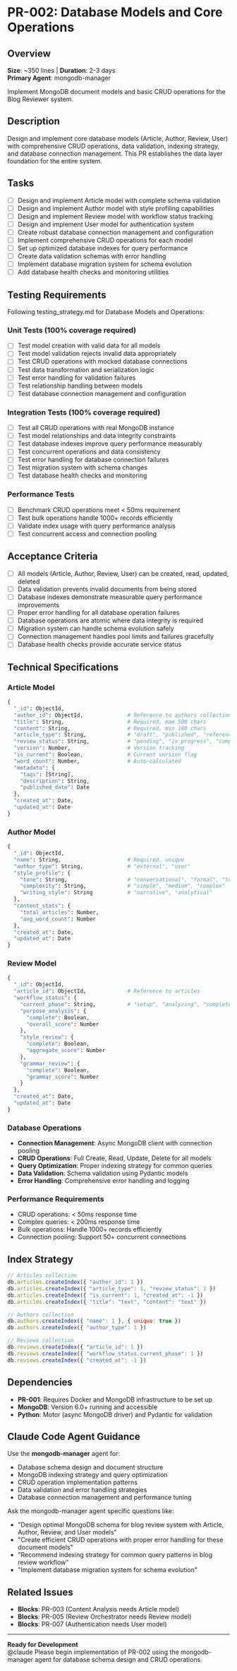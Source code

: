 # PR-002: Database Models and Core Operations

## Overview
**Size**: ~350 lines | **Duration**: 2-3 days  
**Primary Agent**: mongodb-manager

Implement MongoDB document models and basic CRUD operations for the Blog Reviewer system.

## Description
Design and implement core database models (Article, Author, Review, User) with comprehensive CRUD operations, data validation, indexing strategy, and database connection management. This PR establishes the data layer foundation for the entire system.

## Tasks
- [ ] Design and implement Article model with complete schema validation
- [ ] Design and implement Author model with style profiling capabilities  
- [ ] Design and implement Review model with workflow status tracking
- [ ] Design and implement User model for authentication system
- [ ] Create robust database connection management and configuration
- [ ] Implement comprehensive CRUD operations for each model
- [ ] Set up optimized database indexes for query performance
- [ ] Create data validation schemas with error handling
- [ ] Implement database migration system for schema evolution
- [ ] Add database health checks and monitoring utilities

## Testing Requirements
Following testing_strategy.md for Database Models and Operations:

### Unit Tests (100% coverage required)
- [ ] Test model creation with valid data for all models
- [ ] Test model validation rejects invalid data appropriately
- [ ] Test CRUD operations with mocked database connections
- [ ] Test data transformation and serialization logic
- [ ] Test error handling for validation failures
- [ ] Test relationship handling between models
- [ ] Test database connection management and configuration

### Integration Tests (100% coverage required)
- [ ] Test all CRUD operations with real MongoDB instance
- [ ] Test model relationships and data integrity constraints
- [ ] Test database indexes improve query performance measurably
- [ ] Test concurrent operations and data consistency
- [ ] Test error handling for database connection failures
- [ ] Test migration system with schema changes
- [ ] Test database health checks and monitoring

### Performance Tests
- [ ] Benchmark CRUD operations meet < 50ms requirement
- [ ] Test bulk operations handle 1000+ records efficiently
- [ ] Validate index usage with query performance analysis
- [ ] Test concurrent access and connection pooling

## Acceptance Criteria
- [ ] All models (Article, Author, Review, User) can be created, read, updated, deleted
- [ ] Data validation prevents invalid documents from being stored
- [ ] Database indexes demonstrate measurable query performance improvements
- [ ] Proper error handling for all database operation failures
- [ ] Database operations are atomic where data integrity is required
- [ ] Migration system can handle schema evolution safely
- [ ] Connection management handles pool limits and failures gracefully
- [ ] Database health checks provide accurate service status

## Technical Specifications

### Article Model
```python
{
  "_id": ObjectId,
  "author_id": ObjectId,              # Reference to authors collection
  "title": String,                    # Required, max 500 chars
  "content": String,                  # Required, min 100 chars
  "article_type": String,             # "draft", "published", "reference"
  "review_status": String,            # "pending", "in_progress", "completed"
  "version": Number,                  # Version tracking
  "is_current": Boolean,              # Current version flag
  "word_count": Number,               # Auto-calculated
  "metadata": {
    "tags": [String],
    "description": String,
    "published_date": Date
  },
  "created_at": Date,
  "updated_at": Date
}
```

### Author Model
```python
{
  "_id": ObjectId,
  "name": String,                     # Required, unique
  "author_type": String,              # "external", "user"
  "style_profile": {
    "tone": String,                   # "conversational", "formal", "technical"
    "complexity": String,             # "simple", "medium", "complex"
    "writing_style": String           # "narrative", "analytical"
  },
  "content_stats": {
    "total_articles": Number,
    "avg_word_count": Number
  },
  "created_at": Date,
  "updated_at": Date
}
```

### Review Model
```python
{
  "_id": ObjectId,
  "article_id": ObjectId,             # Reference to articles
  "workflow_status": {
    "current_phase": String,          # "setup", "analyzing", "completed"
    "purpose_analysis": {
      "complete": Boolean,
      "overall_score": Number
    },
    "style_review": {
      "complete": Boolean,
      "aggregate_score": Number
    },
    "grammar_review": {
      "complete": Boolean,
      "grammar_score": Number
    }
  },
  "created_at": Date,
  "updated_at": Date
}
```

### Database Operations
- **Connection Management**: Async MongoDB client with connection pooling
- **CRUD Operations**: Full Create, Read, Update, Delete for all models
- **Query Optimization**: Proper indexing strategy for common queries
- **Data Validation**: Schema validation using Pydantic models
- **Error Handling**: Comprehensive error handling and logging

### Performance Requirements
- CRUD operations: < 50ms response time
- Complex queries: < 200ms response time
- Bulk operations: Handle 1000+ records efficiently
- Connection pooling: Support 50+ concurrent connections

## Index Strategy
```javascript
// Articles collection
db.articles.createIndex({ "author_id": 1 })
db.articles.createIndex({ "article_type": 1, "review_status": 1 })
db.articles.createIndex({ "is_current": 1, "created_at": -1 })
db.articles.createIndex({ "title": "text", "content": "text" })

// Authors collection  
db.authors.createIndex({ "name": 1 }, { unique: true })
db.authors.createIndex({ "author_type": 1 })

// Reviews collection
db.reviews.createIndex({ "article_id": 1 })
db.reviews.createIndex({ "workflow_status.current_phase": 1 })
db.reviews.createIndex({ "created_at": -1 })
```

## Dependencies
- **PR-001**: Requires Docker and MongoDB infrastructure to be set up
- **MongoDB**: Version 6.0+ running and accessible
- **Python**: Motor (async MongoDB driver) and Pydantic for validation

## Claude Code Agent Guidance
Use the **mongodb-manager** agent for:
- Database schema design and document structure
- MongoDB indexing strategy and query optimization  
- CRUD operation implementation patterns
- Data validation and error handling strategies
- Database connection management and performance tuning

Ask the mongodb-manager agent specific questions like:
- "Design optimal MongoDB schema for blog review system with Article, Author, Review, and User models"
- "Create efficient CRUD operations with proper error handling for these document models"
- "Recommend indexing strategy for common query patterns in blog review workflow"
- "Implement database migration system for schema evolution"

## Related Issues
- **Blocks**: PR-003 (Content Analysis needs Article model)
- **Blocks**: PR-005 (Review Orchestrator needs Review model)
- **Blocks**: PR-007 (Authentication needs User model)

---

**Ready for Development**  
@claude Please begin implementation of PR-002 using the mongodb-manager agent for database schema design and CRUD operations.